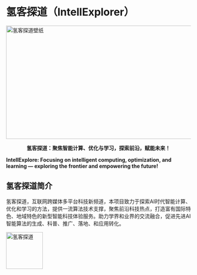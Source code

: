 # 氢客探道（IntellExplorer）

<img width="1200" height="308" alt="氢客探道壁纸" src="https://github.com/user-attachments/assets/0cc857f7-b791-4a33-a25a-c442f5505210" />

<p align="center">
<strong> 氢客探道：聚焦智能计算、优化与学习，探索前沿，赋能未来！ </strong>
  
<strong>IntellExplore: Focusing on intelligent computing, optimization, and learning — exploring the frontier and empowering the future!</strong>
</p>

## 氢客探道简介

氢客探道，互联网跨媒体多平台科技新频道，本项目致力于探索AI时代智能计算、优化和学习的方法，提供一流算法技术支撑，聚焦前沿科技热点，打造富有国际特色、地域特色的新型智能科技体验服务。助力学界和业界的交流融合，促进先进AI智能算法的生成、科普、推广、落地、和应用转化。


<img width="100" height="100" alt="氢客探道" src="https://github.com/user-attachments/assets/0c0526ce-960e-40b4-b382-c95a7d6f0e81" />
